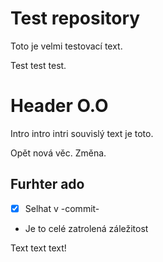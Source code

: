 # Test repository
Toto je velmi testovací text. 

Test test test. 

# Header O.O
Intro intro intri souvislý text je toto.

Opět nová věc. Změna.

## Furhter ado
- [x] Selhat v -commit-
- Je to celé zatrolená záležitost

Text text text!
